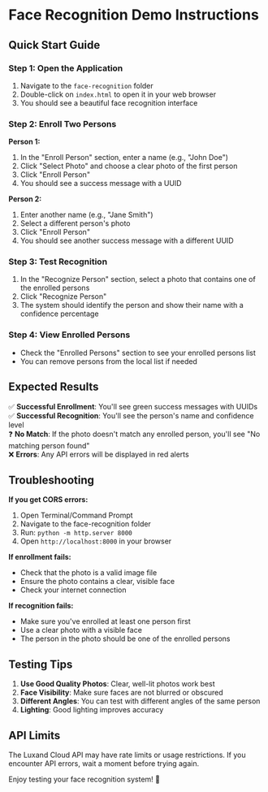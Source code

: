 # Face Recognition Demo Instructions

## Quick Start Guide

### Step 1: Open the Application
1. Navigate to the `face-recognition` folder
2. Double-click on `index.html` to open it in your web browser
3. You should see a beautiful face recognition interface

### Step 2: Enroll Two Persons

**Person 1:**
1. In the "Enroll Person" section, enter a name (e.g., "John Doe")
2. Click "Select Photo" and choose a clear photo of the first person
3. Click "Enroll Person"
4. You should see a success message with a UUID

**Person 2:**
1. Enter another name (e.g., "Jane Smith")
2. Select a different person's photo
3. Click "Enroll Person"
4. You should see another success message with a different UUID

### Step 3: Test Recognition
1. In the "Recognize Person" section, select a photo that contains one of the enrolled persons
2. Click "Recognize Person"
3. The system should identify the person and show their name with a confidence percentage

### Step 4: View Enrolled Persons
- Check the "Enrolled Persons" section to see your enrolled persons list
- You can remove persons from the local list if needed

## Expected Results

✅ **Successful Enrollment**: You'll see green success messages with UUIDs  
✅ **Successful Recognition**: You'll see the person's name and confidence level  
❓ **No Match**: If the photo doesn't match any enrolled person, you'll see "No matching person found"  
❌ **Errors**: Any API errors will be displayed in red alerts  

## Troubleshooting

**If you get CORS errors:**
1. Open Terminal/Command Prompt
2. Navigate to the face-recognition folder
3. Run: `python -m http.server 8000`
4. Open `http://localhost:8000` in your browser

**If enrollment fails:**
- Check that the photo is a valid image file
- Ensure the photo contains a clear, visible face
- Check your internet connection

**If recognition fails:**
- Make sure you've enrolled at least one person first
- Use a clear photo with a visible face
- The person in the photo should be one of the enrolled persons

## Testing Tips

1. **Use Good Quality Photos**: Clear, well-lit photos work best
2. **Face Visibility**: Make sure faces are not blurred or obscured
3. **Different Angles**: You can test with different angles of the same person
4. **Lighting**: Good lighting improves accuracy

## API Limits

The Luxand Cloud API may have rate limits or usage restrictions. If you encounter API errors, wait a moment before trying again.

Enjoy testing your face recognition system! 🎉
